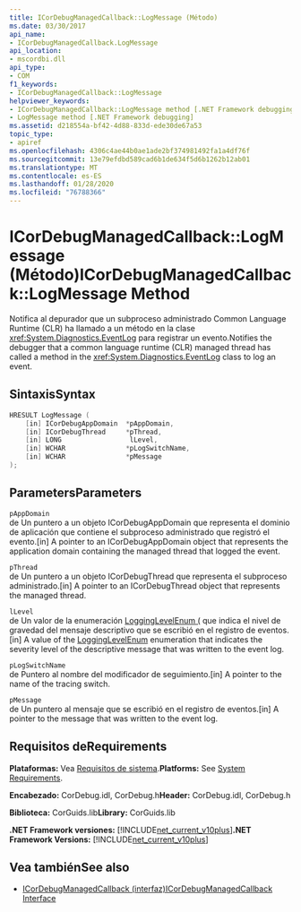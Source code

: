 ```yaml
---
title: ICorDebugManagedCallback::LogMessage (Método)
ms.date: 03/30/2017
api_name:
- ICorDebugManagedCallback.LogMessage
api_location:
- mscordbi.dll
api_type:
- COM
f1_keywords:
- ICorDebugManagedCallback::LogMessage
helpviewer_keywords:
- ICorDebugManagedCallback::LogMessage method [.NET Framework debugging]
- LogMessage method [.NET Framework debugging]
ms.assetid: d218554a-bf42-4d88-833d-ede30de67a53
topic_type:
- apiref
ms.openlocfilehash: 4306c4ae44b0ae1ade2bf374981492fa1a4df76f
ms.sourcegitcommit: 13e79efdbd589cad6b1de634f5d6b1262b12ab01
ms.translationtype: MT
ms.contentlocale: es-ES
ms.lasthandoff: 01/28/2020
ms.locfileid: "76788366"
---
```

# <a name="icordebugmanagedcallbacklogmessage-method"></a><span data-ttu-id="1b6c5-102">ICorDebugManagedCallback::LogMessage (Método)</span><span class="sxs-lookup"><span data-stu-id="1b6c5-102">ICorDebugManagedCallback::LogMessage Method</span></span>
<span data-ttu-id="1b6c5-103">Notifica al depurador que un subproceso administrado Common Language Runtime (CLR) ha llamado a un método en la clase <xref:System.Diagnostics.EventLog> para registrar un evento.</span><span class="sxs-lookup"><span data-stu-id="1b6c5-103">Notifies the debugger that a common language runtime (CLR) managed thread has called a method in the <xref:System.Diagnostics.EventLog> class to log an event.</span></span>  
  
## <a name="syntax"></a><span data-ttu-id="1b6c5-104">Sintaxis</span><span class="sxs-lookup"><span data-stu-id="1b6c5-104">Syntax</span></span>  
  
```cpp  
HRESULT LogMessage (  
    [in] ICorDebugAppDomain  *pAppDomain,  
    [in] ICorDebugThread     *pThread,  
    [in] LONG                 lLevel,  
    [in] WCHAR               *pLogSwitchName,  
    [in] WCHAR               *pMessage  
);  
```  
  
## <a name="parameters"></a><span data-ttu-id="1b6c5-105">Parameters</span><span class="sxs-lookup"><span data-stu-id="1b6c5-105">Parameters</span></span>  
 `pAppDomain`  
 <span data-ttu-id="1b6c5-106">de Un puntero a un objeto ICorDebugAppDomain que representa el dominio de aplicación que contiene el subproceso administrado que registró el evento.</span><span class="sxs-lookup"><span data-stu-id="1b6c5-106">[in] A pointer to an ICorDebugAppDomain object that represents the application domain containing the managed thread that logged the event.</span></span>  
  
 `pThread`  
 <span data-ttu-id="1b6c5-107">de Un puntero a un objeto ICorDebugThread que representa el subproceso administrado.</span><span class="sxs-lookup"><span data-stu-id="1b6c5-107">[in] A pointer to an ICorDebugThread object that represents the managed thread.</span></span>  
  
 `lLevel`  
 <span data-ttu-id="1b6c5-108">de Un valor de la enumeración [LoggingLevelEnum (](logginglevelenum-enumeration.md) que indica el nivel de gravedad del mensaje descriptivo que se escribió en el registro de eventos.</span><span class="sxs-lookup"><span data-stu-id="1b6c5-108">[in] A value of the [LoggingLevelEnum](logginglevelenum-enumeration.md) enumeration that indicates the severity level of the descriptive message that was written to the event log.</span></span>  
  
 `pLogSwitchName`  
 <span data-ttu-id="1b6c5-109">de Puntero al nombre del modificador de seguimiento.</span><span class="sxs-lookup"><span data-stu-id="1b6c5-109">[in] A pointer to the name of the tracing switch.</span></span>  
  
 `pMessage`  
 <span data-ttu-id="1b6c5-110">de Un puntero al mensaje que se escribió en el registro de eventos.</span><span class="sxs-lookup"><span data-stu-id="1b6c5-110">[in] A pointer to the message that was written to the event log.</span></span>  
  
## <a name="requirements"></a><span data-ttu-id="1b6c5-111">Requisitos de</span><span class="sxs-lookup"><span data-stu-id="1b6c5-111">Requirements</span></span>  
 <span data-ttu-id="1b6c5-112">**Plataformas:** Vea [Requisitos de sistema](../../../../docs/framework/get-started/system-requirements.md).</span><span class="sxs-lookup"><span data-stu-id="1b6c5-112">**Platforms:** See [System Requirements](../../../../docs/framework/get-started/system-requirements.md).</span></span>  
  
 <span data-ttu-id="1b6c5-113">**Encabezado:** CorDebug.idl, CorDebug.h</span><span class="sxs-lookup"><span data-stu-id="1b6c5-113">**Header:** CorDebug.idl, CorDebug.h</span></span>  
  
 <span data-ttu-id="1b6c5-114">**Biblioteca:** CorGuids.lib</span><span class="sxs-lookup"><span data-stu-id="1b6c5-114">**Library:** CorGuids.lib</span></span>  
  
 <span data-ttu-id="1b6c5-115">**.NET Framework versiones:** [!INCLUDE[net_current_v10plus](../../../../includes/net-current-v10plus-md.md)]</span><span class="sxs-lookup"><span data-stu-id="1b6c5-115">**.NET Framework Versions:** [!INCLUDE[net_current_v10plus](../../../../includes/net-current-v10plus-md.md)]</span></span>  
  
## <a name="see-also"></a><span data-ttu-id="1b6c5-116">Vea también</span><span class="sxs-lookup"><span data-stu-id="1b6c5-116">See also</span></span>

- [<span data-ttu-id="1b6c5-117">ICorDebugManagedCallback (interfaz)</span><span class="sxs-lookup"><span data-stu-id="1b6c5-117">ICorDebugManagedCallback Interface</span></span>](icordebugmanagedcallback-interface.md)
